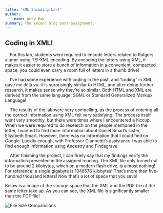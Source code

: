```yaml
---
title: "XML Encoding Lab!"
author: 
    name: Andy Mao
summary: The second blog post assignment.
---
```

## Coding in XML!

&nbsp;&nbsp;&nbsp;&nbsp;For this lab, students were required to encode letters related to Rutgers alumni using TEI-XML encoding. By encoding the letters using XML, it makes it easier to store a bunch of information in a convenient, compacted space; you could even carry a room full of letters in a thumb drive!

&nbsp;&nbsp;&nbsp;&nbsp;I’ve had some experience with coding in the past, and “coding” in XML gave me déjà vu. It is surprisingly similar to HTML, and after doing further research, it makes sense why they’re so similar. Both HTML and XML are derived from the same language: SGML or Standard Generalized Markup Language!

&nbsp;&nbsp;&nbsp;&nbsp;The results of the lab were very compelling, as the process of entering all the correct information using XML felt very satisfying. The process itself went very smoothly, but there were times where I encountered a hiccup. When we were required to do research on the people mentioned in the letter, I wanted to find more information about Daniel Smart’s sister, Elizabeth Smart. However, there was no information that I could find on Google. Luckily enough, with Professor Giannettti’s assistance I was able to find enough information using Ancestry and Findagrave.

&nbsp;&nbsp;&nbsp;&nbsp;After finishing the project, I can firmly say that my findings verify the information presented in the assigned reading. The XML file only turned out to be around 2 kilobytes, which on a modern flash drive, is almost nothing! For reference, a single gigabyte is 1048576 kilobytes! That’s more than five-hundred thousand letters! Now that’s a lot of space that you save!

Below is a image of the storage space that the XML and the PDF file of the same letter take up. As you can see, the XML file is significantly smaller than the PDF file!

![File Size Comparisions](https://cdn.discordapp.com/attachments/938253160009564271/948391318403551252/unknown.png)
